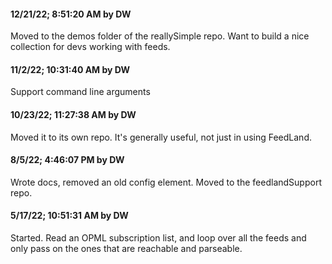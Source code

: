 #### 12/21/22; 8:51:20 AM by DW

Moved to the demos folder of the reallySimple repo. Want to build a nice collection for devs working with feeds.

#### 11/2/22; 10:31:40 AM by DW

Support command line arguments

#### 10/23/22; 11:27:38 AM by DW

Moved it to its own repo. It's generally useful, not just in using FeedLand. 

#### 8/5/22; 4:46:07 PM by DW

Wrote docs, removed an old config element. Moved to the feedlandSupport repo.

#### 5/17/22; 10:51:31 AM by DW

Started. Read an OPML subscription list, and loop over all the feeds and only pass on the ones that are reachable and parseable.

